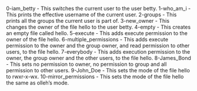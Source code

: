 0-iam_betty - This switches the current user to the user betty.
1-who_am_i - This prints the effective username of the current user.
2-groups - This prints all the groups the current user is part of.
3-new_owner - This changes the owner of the file hello to the user betty.
4-empty - This creates an empty file called hello.
5-execute - This adds execute permission to the owner of the file hello.
6-multiple_permissions - This adds execute permission to the owner and the group owner, and read permission to other users, to the file hello.
7-everybody - This adds execution permission to the owner, the group owner and the other users, to the file hello.
8-James_Bond - This sets no permission to owner, no permission to group and all permission to other users.
9-John_Doe - This sets the mode of the file hello to rwxr-x-wx.
10-mirror_permissions - This sets the mode of the file hello the same as olleh’s mode.
